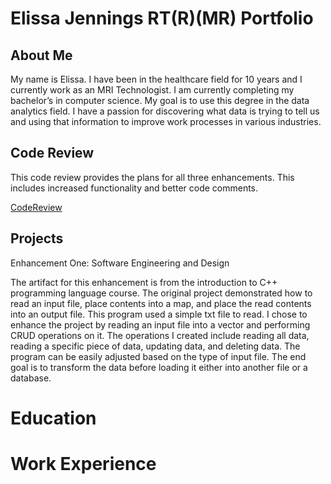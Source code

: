 # Elissa Jennings RT(R)(MR) Portfolio

## About Me

My name is Elissa. I have been in the healthcare field for 10 years and I currently work as an MRI Technologist. I am currently completing my bachelor’s in computer science. My goal is to use this degree in the data analytics field. I have a passion for discovering what data is trying to tell us and using that information to improve work processes in various industries.

## Code Review

This code review provides the plans for all three enhancements. This includes increased functionality and better code comments.

[CodeReview](https://github.com/jenninge/CodeReview/raw/refs/heads/main/CodeReview.mp4)

## Projects

Enhancement One: Software Engineering and Design

The artifact for this enhancement is from the introduction to C++ programming language course. The original project demonstrated how to read an input file, place contents into a map, and place the read contents into an output file. This program used a simple txt file to read.
I chose to enhance the project by reading an input file into a vector and performing CRUD operations on it. The operations I created include reading all data, reading a specific piece of data, updating data, and deleting data. The program can be easily adjusted based on the type of input file. The end goal is to transform the data before loading it either into another file or a database.




# Education

# Work Experience
